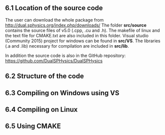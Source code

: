 ## 6.1 Location of the source code

The user can download the whole package from http://dual.sphysics.org/index.php/downloads/
The folder **src/source** contains the source files of v5.0 (.cpp, .cu and .h). 
The makefile of linux and the text file for CMAKE.txt are also included in this folder.
Visual studio (Community 2015) project for windows can be found in **src/VS**.
The libraries (.a and .lib) necessary for compilation are included in **src/lib**.

In addition the source code is also in the GitHub repository: https://github.com/DualSPHysics/DualSPHysics


## 6.2 Structure of the code

## 6.3 Compiling on Windows using VS

## 6.4 Compiling on Linux

## 6.5 Using CMAKE